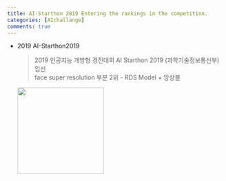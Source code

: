 ```yaml
---
title: AI-Starthon 2019 Entering the rankings in the competition. 
categories: [AIchallange]
comments: true
---
```


* 2019 AI-Starthon2019
  > 2019 인공지능 개방형 경진대회 AI Starthon 2019 (과학기술정보통신부) 입선    
  >    face super resolution 부분 2위 - RDS Model + 앙상블 
    <a href="https://aihub.or.kr/problem_contest/1581">
        <img src="https://aihub.or.kr/sites/default/files/65727203_2044158269226065_3294910360426905600_o.jpg" width="200px" />
    </a>

  
  
